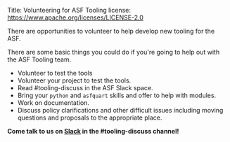 Title: Volunteering for ASF Tooling
license: https://www.apache.org/licenses/LICENSE-2.0

There are opportunities to volunteer to help develop new tooling for the ASF.

There are some basic things you could do if you're going to help out with the ASF Tooling team.

  - Volunteer to test the tools
  - Volunteer your project to test the tools.
  - Read #tooling-discuss in the ASF Slack space.
  - Bring your `python` and `asfquart` skills and offer to help with modules.
  - Work on documentation.
  - Discuss policy clarifications and other difficult issues including moving questions and proposals to the appropriate place.

**Come talk to us on [Slack](https://the-asf.slack.com/) in the #tooling-discuss channel!**
